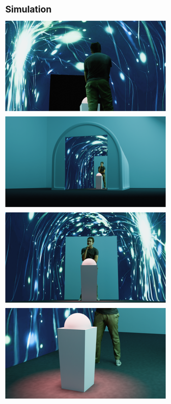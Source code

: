# Simulation

![Simulaton 1](assets/Simulation_internature_1.png)

![Simulaton 2](assets/Simulation_internature_2.png)

![Simulaton 3](assets/Simulation_internature_3.png)

![Simulaton 4](assets/Simulation_internature_4.png)
